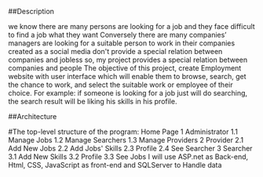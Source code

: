 ﻿##Description


we know there are many persons are looking for a job and they face difficult to find a job 
what they want Conversely there are many companies’ managers are looking for a suitable person
to work in their companies created as a social media don't provide a special relation between 
companies and jobless so, my project provides a special relation between companies and people The
objective of this project, create Employment website with user interface which will enable them to
browse, search, get the chance to work, and select the suitable work or employee of their choice. 
For example: if someone is looking for a job just will do searching, the search result will be liking
his skills in his profile.

##Architecture



#The top-level structure of the program:
 Home Page
1 Administrator
      1.1 Manage Jobs
       1.2 Manage Searchers
       1.3 Manage Providers
2 Provider
     2.1 Add New Jobs
     2.2   Add Jobs' Skills
     2.3   Profile
     2.4 See Searcher
3 Searcher
    3.1 Add New Skills 
    3.2 Profile
    3.3 See Jobs
I will use ASP.net as Back-end, Html, CSS, JavaScript as front-end and SQLServer to Handle data


